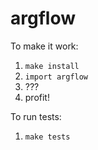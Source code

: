 # argflow

To make it work:

1. `make install`
2. `import argflow`
3. ???
4. profit!

To run tests:

1. `make tests`


